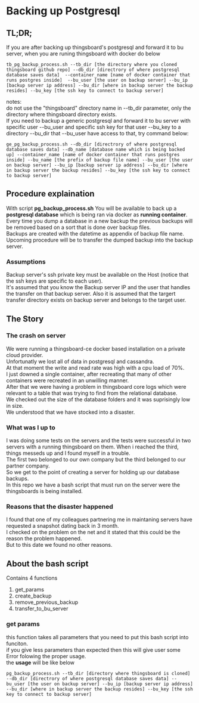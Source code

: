 # Backing up Postgresql  

## TL;DR;  
If you are after backing up thingsboard's postgresql and forward it to bu server, when you are runing thingsboard with docker do below  
```
tb_pg_backup_process.sh --tb_dir [the directory where you cloned thingsboard github repo] --db_dir [directrory of where postgresql database saves data]  --container_name [name of docker container that runs postgres inside]  --bu_user [the user on backup server] --bu_ip [backup server ip address] --bu_dir [where in backup server the backup resides] --bu_key [the ssh key to connect to backup server]
```
notes:  
do not use the "thingsboard" directory name in --tb_dir parameter, only the directory where thingsboard directory exists.  
If you need to backup a generic postgresql and forward it to bu server with specific user --bu_user and specific ssh key for that user --bu_key to a directory --bu_dir that --bu_user have access to that, try command below:  
```
ge_pg_backup_process.sh --db_dir [directrory of where postgresql database saves data] --db_name [database name which is being backed up] --container_name [name of docker container that runs postgres inside] --bu_name [the prefix of backup file name] --bu_user [the user on backup server] --bu_ip [backup server ip address] --bu_dir [where in backup server the backup resides] --bu_key [the ssh key to connect to backup server]

```

## Procedure explaination  

With script **pg_backup_process.sh**  You will be available to back up a **postgresql database** which is being ran via docker as **running container**.  
Every time you dump a database in a new backup the previous backups will be removed based on a sort that is done over backup files.  
Backups are created with the datetime as appendix of backup file name.  
Upcoming procedure will be to transfer the dumped backup into the backup server.  

### Assumptions 
Backup server's ssh private key must be available on the Host (notice that the ssh keys are specific to each user).  
It's assumed that you know the Backup server IP and the user that handles the transfer on that backup server. Also it is assumed that
the targert transfer directory exists on backup server and belongs to the target user.  

## The Story  

### The crash on server  

We were running a thingsboard-ce docker based installation on a private cloud provider.  
Unfortunatly we lost all of data in postgresql and cassandra.  
At that moment the write and read rate was high with a cpu load of 70%.  
I just downed a single container, after recreating that many of other containers were recreated in an unwilling manner.  
After that we were having a problem in thingsboard core logs which were relevant to a table that was trying to find from the relational database.  
We checked out the size of the database folders and it was suprisingly low in size.  
We understood that we have stocked into a disaster.  
### What was I up to  

I was doing some tests on the servers and the tests were successful in two servers with a running thingsboard on them. When i reached the third, things messeds up and I found myself in a trouble.  
The first two belonged to our own company but the third belonged to our partner company.  
So we get to the point of creating a server for holding up our database backups.  
In this repo we have a bash script that must run on the server were the thingsboards is being installed.  

### Reasons that the disaster happened  

I found that one of my colleagues partnering me in maintaning servers have requested a snapshot dating back in 3 month.  
I checked on the problem on the net and it stated that this could be the reason the problem happened.  
But to this date we found no other reasons.  

## About the bash script  

Contains 4 functions  
1. get_params  
2. create_backup   
3. remove_previous_backup  
4. transfer_to_bu_server  

### get params  
this function takes all parameters that you need to put this bash script into funciton.  
if you give less parameters than expected then this will give user some Error folowing the proper usage.  
the **usage** will be like below  
```
pg_backup_process.sh --tb_dir [directory where thingsboard is cloned] --db_dir [directrory of where postgresql database saves data] --bu_user [the user on backup server] --bu_ip [backup server ip address] --bu_dir [where in backup server the backup resides] --bu_key [the ssh key to connect to backup server]
```  



 
